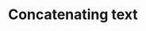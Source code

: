 ---
url: 'https://johan.hal.se/wrote/2024/01/24/concatenating-text/'
title: Concatenating text
dateRead: '2024-01-27'
authors:
  - Johan Halse
notes: A very funny takedown of React
topics:
  - react
  - javascript
purposes:
  - work
---
